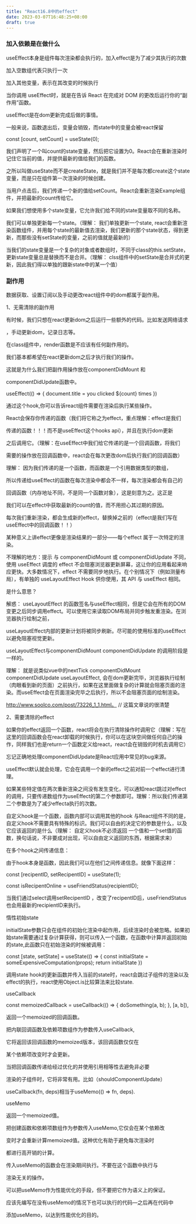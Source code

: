 ```yaml
---
title: "React16.8中的effect"
date: 2023-03-07T16:48:25+08:00
draft: true
---
```


### 加入依赖是在做什么
useEffect本身是组件每次渲染都会执行的，加入effect是为了减少其执行的次数

加入空数组代表只执行一次

加入其他变量，表示在其改变的时候执行

当你调用 useEffect时，就是在告诉 React 在完成对 DOM 的更改后运行你的“副作用”函数。

useEffect是在dom更新完成后做的事情。

一般来说，函数退出后，变量会销毁，而state中的变量会被react保留

const [count, setCount] = useState(0);

我们声明了一个叫count的state变量，然后把它设置为0。React会在重新渲染时记住它当前的值，并提供最新的值给我们的函数。

之所以叫做useState而不是createState，就是我们并不是每次都create这个state变量，而是只在组件第一次渲染的时候创建。

当用户点击后，我们传递一个新的值给setCount。React会重新渲染Example组件，并把最新的count传给它。

如果我们想使用多个state变量，它允许我们给不同的state变量取不同的名称。

我们可以单独更新每一个state。（理解： 我们单独更新一个state, react会重新渲染函数组件，并用每个state的最新值去渲染，我们更新的那个state状态，得到更新，而那些没有setState的变量，之前的值就是最新的）

当我们的state变量是一个复杂的对象或者数组时，不同于class的this.setState，更新state变量总是替换而不是合并。（理解： clss组件中的setState是合并式的更新，因此我们得以单独的跟新state中的某一个值）

### 副作用
数据获取、设置订阅以及手动更改react组件中的dom都属于副作用。

1、无需清除的副作用

有时候，我们只想在react更新dom之后运行一些额外的代码。比如发送网络请求

，手动更新dom，记录日志等。

在class组件中，render函数是不应该有任何副作用的。

我们基本都希望在react更新dom之后才执行我们的操作。

这就是为什么我们把副作用操作放在componentDidMount 和

componentDidUpdate函数中。

useEffect(() => {
document.title = you clicked ${count} times
})

通过这个hook,你可以告诉react组件需要在渲染后执行某些操作。

React会保存你传递的函数（我们将它称之为effect，重点理解：effect是我们

传递的函数！！！而不是useEffect这个hooks api），并且在执行dom更新

之后调用它。（理解：在useEffect中我们给它传递的是一个回调函数，将我们

需要的操作放在回调函数中，react会在每次更改dom后执行我们的回调函数）

理解： 因为我们传递的是一个函数，而函数是一个引用数据类型的数组，

所以传递给useEffect的函数在每次渲染中都会不一样，每次渲染都会有自己的

回调函数（内存地址不同，不是同一个函数对象），这是刻意为之。这正是

我们可以在effect中获取最新的count的值，而不用担心其过期的原因。

每次我们重新渲染，都会生成新的effect，替换掉之前的（effect是我们写在useEffect中的回调函数！！）

某种意义上讲effect更像是渲染结果的一部分——每个effect 属于一次特定的渲染。

不理解的地方：提示
与 componentDidMount 或 componentDidUpdate 不同，使用 useEffect 调度的 effect 不会阻塞浏览器更新屏幕，这让你的应用看起来响应更快。大多数情况下，effect 不需要同步地执行。在个别情况下（例如测量布局），有单独的 useLayoutEffect Hook 供你使用，其 API 与 useEffect 相同。

是什么意思？

解惑： useLayoutEffect 的函数签名与useEffect相同，但是它会在所有的DOM变更之后同步调用effect。可以使用它来读取DOM布局并同步触发重渲染。在浏览器执行绘制之前，

useLayoutEffect内部的更新计划将被同步刷新。尽可能的使用标准的useEffect以避免阻塞视觉更新。

useLayoutEffect与componentDidMount componentDidUpdate 的调用阶段是一样的。

理解： 就是说类似vue中的nextTick componentDidMount componentDidUpdate useLayoutEffect, 会在dom更新完毕，浏览器执行绘制（肉眼看到新的页面）之前执行，如果在这里面做复杂的计算就会阻塞页面的渲染。而useEffect会在页面渲染完毕之后执行，所以不会阻塞页面的绘制渲染。

http://www.soolco.com/post/73226_1_1.html。 // 这篇文章说的很清楚

2、需要清除的effect

如果你的effect返回一个函数，react将会在执行清除操作时调用它（理解：写在这里的回调函数会在react卸载的时候执行，你可以在这块空间做任何自己的操作，同样我们也是return一个函数定义给react，react会在销毁的时机去调用它）

忘记正确地处理componentDidUpdate是React应用中常见的bug来源。

useEffect默认就会处理，它会在调用一个新的effect之前对前一个effect进行清理。

如果某些特定值在两次重新渲染之间没有发生变化，可以通知react跳过对effect的调用，只要传递数组作为useEffect的第二个参数即可。理解：所以我们传递第二个参数是为了减少effecta执行的次数。

自定义hook是一个函数，函数内部可以调用其他的hook
与React组件不同的是，自定义hook不需要具有特殊的标识。我们可以自由的决定它的参数是什么，以及它应该返回的是什么（理解： 自定义hook不必须返回 一个值和一个set值的函数，换句话说，不非要成对出现，可以自由定义返回的东西，根据需求来）

在多个hook之间传递信息：

由于hook本身是函数，因此我们可以在他们之间传递信息。就像下面这样：

const [recipentID, setRecipentID] = useState(1);

const isRecipentOnline = useFriendStatus(recipientID);

当我们通过select调用setRecipentID ，改变了recipentID后，useFriendStatus也会用最新的recipientID来执行。

惰性初始state

initialState参数只会在组件的初始化渲染中起作用，后续渲染时会被忽略。如果初始state需要通过复杂计算获得，则可以传入一个函数，在函数中计算并返回初始的state,此函数只在初始渲染的时候被调用：

const [state, setState] = useState(() => {
const initialState = someExpensiveComputation(props);
return initialState
})

调用state hook的更新函数并传入当前的state时，react会跳过子组件的渲染以及effect的执行，react使用Object.is比较算法来比较state.

useCallback

const memoizedCallback = useCallback(() => {
doSomething(a, b);
}, [a, b]),

返回一个memoized的回调函数。

把内联回调函数及依赖项数组作为参数传入useCallback,

它将返回该回调函数的memoized版本，该回调函数仅仅在

某个依赖项改变时才会更新。

当把回调函数传递给经过优化的并使用引用相等性去避免非必要

渲染的子组件时，它将非常有用。比如（shouldComponentUpdate）

useCallback(fn, deps)相当于useMemo(() => fn, deps).

useMemo

返回一个memoized值。

把创建函数和依赖项数组作为参数传入useMemo,它仅会在某个依赖改

变时才会重新计算memoized值。这种优化有助于避免每次渲染时

都进行高开销的计算。

传入useMemo的函数会在渲染期间执行。不要在这个函数中执行与

渲染无关的操作。

可以把useMemo作为性能优化的手段，但不要把它作为语义上的保证。

应该先编写在没有useMemo的情况下也可以执行的代码—之后再在代码中

添加useMemo，以达到性能优化的目的。